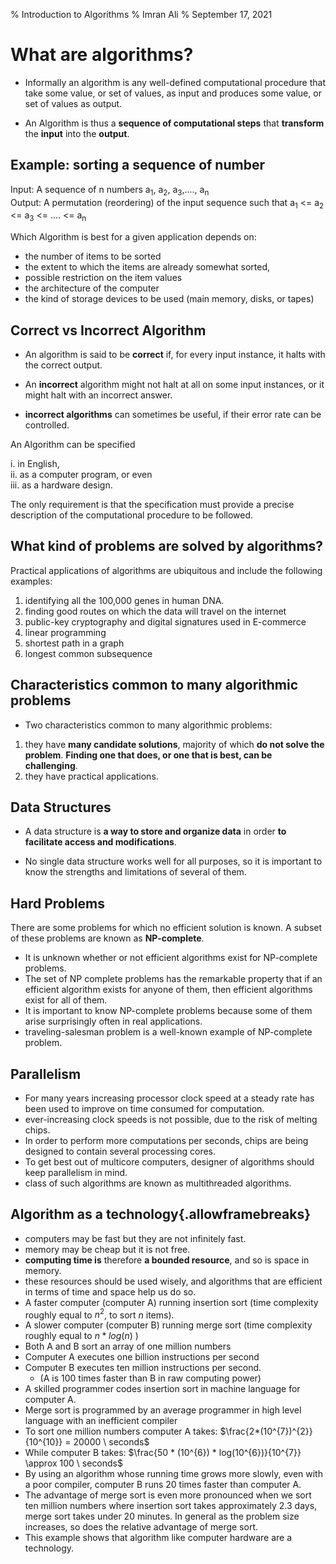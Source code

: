 % Introduction to Algorithms
% Imran Ali
% September 17, 2021

# What are algorithms?

-	Informally an algorithm is any well-defined computational procedure that take some value, or set of values, as input and produces some value, or set of values as output.

- An Algorithm is thus a **sequence of computational steps** that **transform** the **input** into the **output**.

## Example: sorting a sequence of number

Input: A sequence of n numbers a<sub>1</sub>, a<sub>2</sub>, a<sub>3</sub>,...., a<sub>n</sub>  
Output: A permutation (reordering) of the input sequence such that a<sub>1</sub> <= a<sub>2</sub> <= a<sub>3</sub> <= .... <= a<sub>n</sub>  

Which Algorithm is best for a given application depends on:

  + the number of items to be sorted  
  + the extent to which the items are already somewhat sorted,  
  + possible restriction on the item values  
  + the architecture of the computer  
  + the kind of storage devices to be used (main memory, disks, or tapes)  

## Correct vs Incorrect Algorithm 

- An algorithm is said to be **correct** if, for every input instance, it halts with the correct output. 

- An **incorrect** algorithm might not halt at all on some input instances, or it might halt with an incorrect answer.

- **incorrect algorithms** can sometimes be useful, if their error rate can be controlled.

An Algorithm can be specified 

i. in English,  
ii. as a computer program, or even  
iii. as a hardware design. 

The only requirement is that the specification must provide a precise description of the computational procedure to be followed.


## What kind of problems are solved by algorithms?  

Practical applications of algorithms are ubiquitous and include the following examples:

1. identifying all the 100,000 genes in human DNA.
2. finding good routes on which the data will travel on the internet
3. public-key cryptography and digital signatures used in E-commerce 
4. linear programming
5. shortest path in a graph
6. longest common subsequence

## Characteristics common to many algorithmic problems

- Two characteristics common to many algorithmic problems:

1. they have **many candidate solutions**, majority of which **do not solve the problem**. **Finding one that does, or one that is **best**, can be challenging**.  
2. they have practical applications.  

## Data Structures

- A data structure is **a way to store and organize data** in order **to facilitate access and modifications**.  

- No single data structure works well for all purposes, so it is important to know the strengths and limitations of several of them.

## Hard Problems

There are some problems for which no efficient solution is known. A subset of these problems are known as **NP-complete**.

- It is unknown whether or not efficient algorithms exist for NP-complete problems.
- The set of NP complete problems has the remarkable property that if an efficient algorithm exists for anyone of them, then efficient algorithms exist for all of them.
- It is important to know NP-complete problems because some of them arise surprisingly often in real applications.
- traveling-salesman problem is a well-known example of NP-complete problem.

## Parallelism

- For many years increasing processor clock speed at a steady rate has been used to improve on time consumed for computation.
- ever-increasing clock speeds is not possible, due to the risk of melting chips.
- In order to perform more computations per seconds, chips are being designed to contain several processing cores.
- To get best out of multicore computers, designer of algorithms should keep parallelism in mind.
- class of such algorithms are known as multithreaded algorithms.


## Algorithm as a technology{.allowframebreaks}

- computers may be fast but they are not infinitely fast.
- memory may be cheap but it is not free.
- **computing time is** therefore **a bounded resource**, and so is space in memory.
- these resources should be used wisely, and algorithms that are efficient in terms of time and space help us do so.
- A faster computer (computer A) running insertion sort (time complexity roughly equal to $n^{2}$, to sort $n$ items).
- A slower computer (computer B) running merge sort (time complexity roughly equal to $n *  log(n)$ )
- Both A and B sort an array of one million numbers
- Computer A executes one billion instructions per second
- Computer B executes ten million instructions per second.
  + (A is 100 times faster than B in raw computing power)
- A skilled programmer codes insertion sort in machine language for computer A.
- Merge sort is programmed by an average programmer in high level language with an inefficient compiler
- To sort one million numbers computer A takes: $\frac{2*(10^{7})^{2}}{10^{10}} = 20000 \ seconds$
- While computer B takes:  $\frac{50 * (10^{6}) * log(10^{6})}{10^{7}} \approx 100 \ seconds$
- By using an algorithm whose running time grows more slowly, even with a poor compiler, computer B runs 20 times faster than computer A.
- The advantage of merge sort is even more pronounced when we sort ten million numbers where insertion sort takes approximately 2.3 days, merge sort takes under 20 minutes. In general as the problem size increases, so does the relative advantage of merge sort.
- This example shows that algorithm like computer hardware are a technology. 


